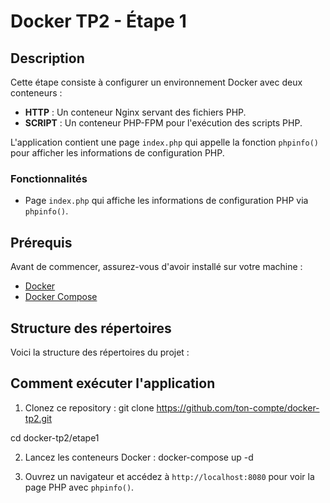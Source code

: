 # Docker TP2 - Étape 1

## Description

Cette étape consiste à configurer un environnement Docker avec deux conteneurs :
- **HTTP** : Un conteneur Nginx servant des fichiers PHP.
- **SCRIPT** : Un conteneur PHP-FPM pour l'exécution des scripts PHP.

L'application contient une page `index.php` qui appelle la fonction `phpinfo()` pour afficher les informations de configuration PHP.

### Fonctionnalités

- Page `index.php` qui affiche les informations de configuration PHP via `phpinfo()`.

## Prérequis

Avant de commencer, assurez-vous d'avoir installé sur votre machine :
- [Docker](https://docs.docker.com/get-docker/)
- [Docker Compose](https://docs.docker.com/compose/install/)

## Structure des répertoires

Voici la structure des répertoires du projet :



## Comment exécuter l'application

1. Clonez ce repository :
git clone https://github.com/ton-compte/docker-tp2.git

cd docker-tp2/etape1


2. Lancez les conteneurs Docker :
docker-compose up -d


3. Ouvrez un navigateur et accédez à `http://localhost:8080` pour voir la page PHP avec `phpinfo()`.

